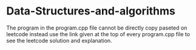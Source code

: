 # Data-Structures-and-algorithms
The program in the program.cpp file cannot be directly copy paseted on leetcode instead use the link given at the top of every program.cpp file to see the leetcode solution and explanation.
